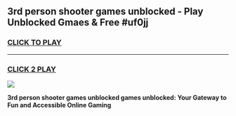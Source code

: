 
## 3rd person shooter games unblocked - Play Unblocked Gmaes & Free #uf0jj
<h3>
<a href="https://premium.freeplayer.one?title=3rd_person_shooter_games_unblocked&ref=01M">CLICK TO PLAY</a></h3>
<hr>

<h3>
<a href="https://premium.freeplayer.one?title=3rd_person_shooter_games_unblocked&ref=01M">CLICK 2 PLAY</a>
  
</h3>

<a href="https://premium.freeplayer.one?title=3rd_person_shooter_games_unblocked&ref=01M"><img src="https://clearcache.store/games.png"></a>


**3rd person shooter games unblocked games unblocked: Your Gateway to Fun and Accessible Online Gaming**
